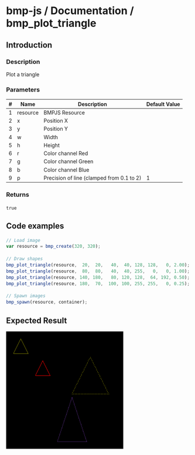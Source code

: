 # bmp-js / Documentation / bmp_plot_triangle
## Introduction

### Description

Plot a triangle

### Parameters

|#|Name|Description|Default Value|
|-|-|-|-|
|1|resource|BMPJS Resource||
|2|x|Position X||
|3|y|Position Y||
|4|w|Width||
|5|h|Height||
|6|r|Color channel Red||
|7|g|Color channel Green||
|8|b|Color channel Blue||
|9|p|Precision of line (clamped from 0.1 to 2)|1|

### Returns
`true`

## Code examples

```js
// Load image
var resource = bmp_create(320, 320);

// Draw shapes
bmp_plot_triangle(resource,  20,  20,   40,  40, 128, 128,   0, 2.00);
bmp_plot_triangle(resource,  80,  80,   40,  40, 255,   0,   0, 1.00);
bmp_plot_triangle(resource, 140, 180,   80, 120, 128,  64, 192, 0.50);
bmp_plot_triangle(resource, 180,  70,  100, 100, 255, 255,   0, 0.25);

// Spawn images
bmp_spawn(resource, container);
```

## Expected Result

![expected-result](./img/037.png)
